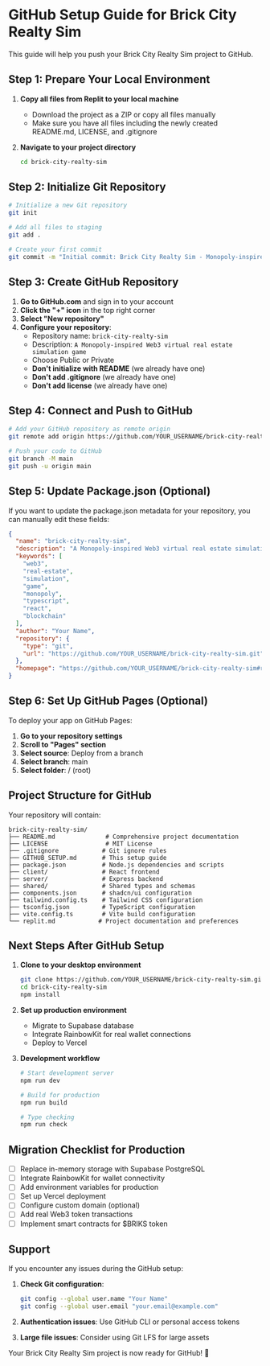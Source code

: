 # GitHub Setup Guide for Brick City Realty Sim

This guide will help you push your Brick City Realty Sim project to GitHub.

## Step 1: Prepare Your Local Environment

1. **Copy all files from Replit to your local machine**
   - Download the project as a ZIP or copy all files manually
   - Make sure you have all files including the newly created README.md, LICENSE, and .gitignore

2. **Navigate to your project directory**
   ```bash
   cd brick-city-realty-sim
   ```

## Step 2: Initialize Git Repository

```bash
# Initialize a new Git repository
git init

# Add all files to staging
git add .

# Create your first commit
git commit -m "Initial commit: Brick City Realty Sim - Monopoly-inspired Web3 real estate game"
```

## Step 3: Create GitHub Repository

1. **Go to GitHub.com** and sign in to your account
2. **Click the "+" icon** in the top right corner
3. **Select "New repository"**
4. **Configure your repository**:
   - Repository name: `brick-city-realty-sim`
   - Description: `A Monopoly-inspired Web3 virtual real estate simulation game`
   - Choose Public or Private
   - **Don't initialize with README** (we already have one)
   - **Don't add .gitignore** (we already have one)
   - **Don't add license** (we already have one)

## Step 4: Connect and Push to GitHub

```bash
# Add your GitHub repository as remote origin
git remote add origin https://github.com/YOUR_USERNAME/brick-city-realty-sim.git

# Push your code to GitHub
git branch -M main
git push -u origin main
```

## Step 5: Update Package.json (Optional)

If you want to update the package.json metadata for your repository, you can manually edit these fields:

```json
{
  "name": "brick-city-realty-sim",
  "description": "A Monopoly-inspired Web3 virtual real estate simulation game",
  "keywords": [
    "web3",
    "real-estate",
    "simulation", 
    "game",
    "monopoly",
    "typescript",
    "react",
    "blockchain"
  ],
  "author": "Your Name",
  "repository": {
    "type": "git",
    "url": "https://github.com/YOUR_USERNAME/brick-city-realty-sim.git"
  },
  "homepage": "https://github.com/YOUR_USERNAME/brick-city-realty-sim#readme"
}
```

## Step 6: Set Up GitHub Pages (Optional)

To deploy your app on GitHub Pages:

1. **Go to your repository settings**
2. **Scroll to "Pages" section**
3. **Select source**: Deploy from a branch
4. **Select branch**: main
5. **Select folder**: / (root)

## Project Structure for GitHub

Your repository will contain:

```
brick-city-realty-sim/
├── README.md              # Comprehensive project documentation
├── LICENSE                # MIT License
├── .gitignore            # Git ignore rules
├── GITHUB_SETUP.md       # This setup guide
├── package.json          # Node.js dependencies and scripts
├── client/               # React frontend
├── server/               # Express backend
├── shared/               # Shared types and schemas
├── components.json       # shadcn/ui configuration
├── tailwind.config.ts    # Tailwind CSS configuration
├── tsconfig.json         # TypeScript configuration
├── vite.config.ts        # Vite build configuration
└── replit.md            # Project documentation and preferences
```

## Next Steps After GitHub Setup

1. **Clone to your desktop environment**
   ```bash
   git clone https://github.com/YOUR_USERNAME/brick-city-realty-sim.git
   cd brick-city-realty-sim
   npm install
   ```

2. **Set up production environment**
   - Migrate to Supabase database
   - Integrate RainbowKit for real wallet connections
   - Deploy to Vercel

3. **Development workflow**
   ```bash
   # Start development server
   npm run dev
   
   # Build for production
   npm run build
   
   # Type checking
   npm run check
   ```

## Migration Checklist for Production

- [ ] Replace in-memory storage with Supabase PostgreSQL
- [ ] Integrate RainbowKit for wallet connectivity
- [ ] Add environment variables for production
- [ ] Set up Vercel deployment
- [ ] Configure custom domain (optional)
- [ ] Add real Web3 token transactions
- [ ] Implement smart contracts for $BRIKS token

## Support

If you encounter any issues during the GitHub setup:

1. **Check Git configuration**:
   ```bash
   git config --global user.name "Your Name"
   git config --global user.email "your.email@example.com"
   ```

2. **Authentication issues**: Use GitHub CLI or personal access tokens
3. **Large file issues**: Consider using Git LFS for large assets

Your Brick City Realty Sim project is now ready for GitHub! 🚀